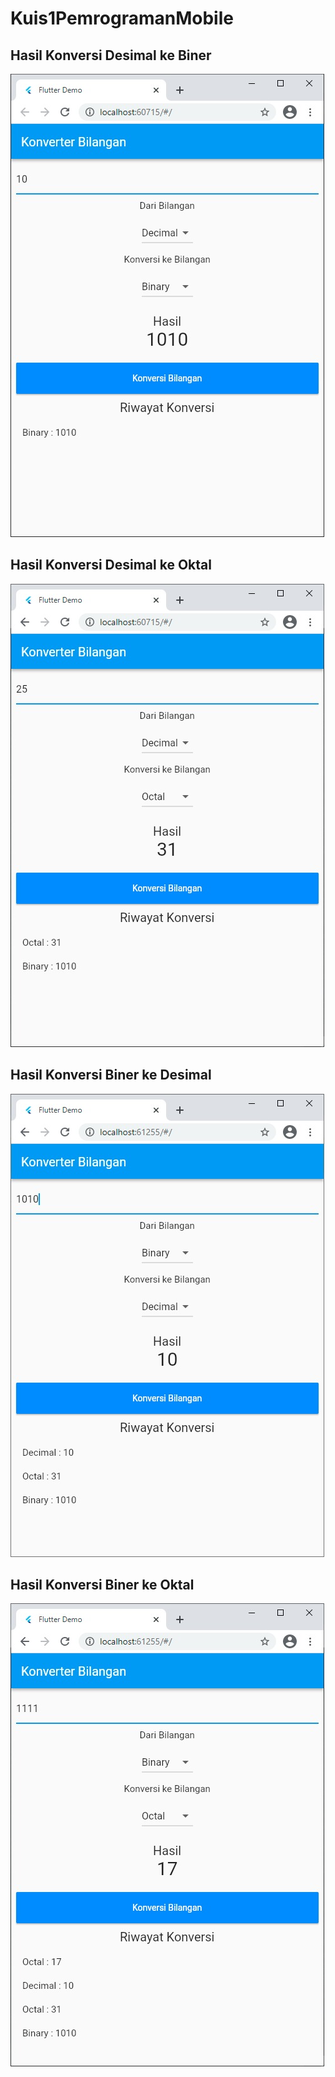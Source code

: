 # Kuis1PemrogramanMobile

## Hasil Konversi Desimal ke Biner
![1](images/DecimalToBinary.jpeg)

## Hasil Konversi Desimal ke Oktal
![2](images/DecimalToOctal.jpeg)

## Hasil Konversi Biner ke Desimal
![3](images/BinaryToDecimal.jpeg)

## Hasil Konversi Biner ke Oktal
![4](images/BinaryToOctal.jpeg)
